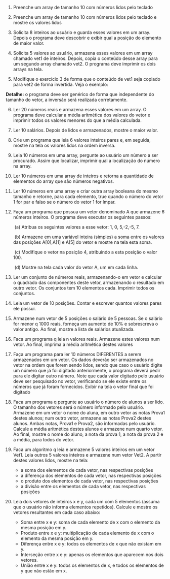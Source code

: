 1. Preenche um array de tamanho 10 com números lidos pelo teclado

2. Preenche um array de tamanho 10 com números lidos pelo teclado e mostre os valores lidos

3. Solicita 8 inteiros ao usuário e guarda esses valores em um array. Depois o programa deve descobrir e exibir qual a posição do elemento de maior valor.

4. Solicita 5 valores ao usuário, armazena esses valores em um array chamado vet1 de inteiros. Depois, copia o conteúdo desse array para um segundo array chamado vet2. O programa deve imprimir os dois arrays na tela.

5. Modifique o exercício 3 de forma que o conteúdo de vet1 seja copiado para vet2 de forma invertida. Veja o exemplo:

  **Detalhe:** o programa deve ser genérico de forma que independente do tamanho do vetor, a inversão será realizada corretamente.

6. Ler 20 números reais e armazena esses valores em um array. O programa deve calcular a média aritmética dos valores do vetor e imprimir todos os valores menores do que a média calculada.

7. Ler 10 salários. Depois de lidos e armazenados, mostre o maior valor.

8. Crie um programa que leia 6 valores inteiros pares e, em seguida, mostre na tela os valores lidos na ordem inversa.

9. Leia 10 números em uma array, pergunte ao usuário um número a ser procurado. Assim que localizar, imprimir qual a localização do número na array.

10. Ler 10 números em uma array de inteiros e retorna a quantidade de elementos do array que são números negativos.

11. Ler 10 números em uma array e criar outra array booleana do mesmo tamanho e retorne, para cada elemento, true quando o número do vetor 1 for par e falso se o número do vetor 1 for ímpar.

12. Faça um programa que possua um vetor denominado A que armazene 6 números inteiros. O programa deve executar os seguintes passos:

    ​	(a) Atribua os seguintes valores a esse vetor: 1, 0, 5,-2,-5, 7.

    ​	(b) Armazene em uma variável inteira (simples) a soma entre os valores das posições A[0],A[1] e A[5] do vetor e mostre na tela esta soma.

    ​	(c) Modifique o vetor na posição 4, atribuindo a esta posição o valor 100.

    ​	(d) Mostre na tela cada valor do vetor A, um em cada linha.

13. Ler um conjunto de números reais, armazenando-o em vetor e calcular o quadrado das componentes deste vetor, armazenando o resultado em outro vetor. Os conjuntos tem 10 elementos cada. Imprimir todos os conjuntos.

14. Leia um vetor de 10 posições. Contar e escrever quantos valores pares ele possui.

15. Armazene num vetor de 5 posições o salário de 5 pessoas. Se o salário for menor q 1000 reais, forneça um aumento de 10% e sobrescreva o valor antigo. Ao final, mostre a lista de salários atualizada.

16. Faca um programa q leia n valores reais. Armazene estes valores num vetor. Ao final, imprima a média aritmética destes valores

17. Faça um programa para ler 10 números DIFERENTES a serem armazenados em um vetor. Os dados deverão ser armazenados no vetor na ordem que forem sendo lidos, sendo que caso o usuário digite um número que já foi digitado anteriormente, o programa deverá pedir para ele digitar outro número. Note que cada valor digitado pelo usuário deve ser pesquisado no vetor, verificando se ele existe entre os números que já foram fornecidos. Exibir na tela o vetor final que foi digitado

18. Faca um programa q pergunte ao usuário o número de alunos a ser lido. O tamanho dos vetores será o número informado pelo usuário. Armazene em um vetor o nome do aluna, em outro vetor as notas Prova1 destes alunos; num outro vetor, armazene as notas Prova2 destes alunos. Ambas notas, Prova1 e Prova2, são informadas pelo usuário. Calcule a média aritmética destes alunos e armazene num quarto vetor. Ao final, mostre o nome do aluno, a nota da prova 1, a nota da prova 2 e a média, para todos do vetor.

19. Faca um algoritmo q leia e armazene 5 valores inteiros em um vetor Vet1. Leia outros 5 valores inteiros e armazene num vetor Vet2. A partir destes valores lidos, mostre na tela:
    - a soma dos elementos de cada vetor, nas respectivas posições
    - a diferença dos elementos de cada vetor, nas respectivas posições
    - o produto dos elementos de cada vetor, nas respectivas posições
    - a divisão entre os elementos de cada vetor, nas respectivas posições

20. Leia dois vetores de inteiros x e y, cada um com 5 elementos (assuma que o usuário não informa elementos repetidos). Calcule e mostre os vetores resultantes em cada caso abaixo:
    - Soma entre x e y: soma de cada elemento de x com o elemento da mesma posição em y.
    - Produto entre x e y: multiplicação de cada elemento de x com o elemento da mesma posição em y.
    - Diferença entre x e y: todos os elementos de x que não existam em y.
    - Interseção entre x e y: apenas os elementos que aparecem nos dois vetores.
    - União entre x e y: todos os elementos de x, e todos os elementos de y que não estão em x.
